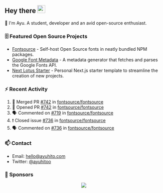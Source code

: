 ## Hey there <img src="https://media.giphy.com/media/hvRJCLFzcasrR4ia7z/giphy.gif" width="25" height="25">

📝 I'm Ayu. A student, developer and an avid open-source enthusiast.

### 🗄 Featured Open Source Projects

- [Fontsource](https://github.com/fontsource/fontsource) - Self-host Open Source fonts in neatly bundled NPM packages.
- [Google Font Metadata](https://github.com/fontsource/google-font-metadata) - A metadata generator that fetches and parses the Google Fonts API.
- [Next Lotus Starter](https://github.com/DecliningLotus/next-lotus-starter) - Personal Next.js starter template to streamline the creation of new projects.

### ⚡ Recent Activity

<!--START_SECTION:activity-->

1. 🎉 Merged PR [#742](https://github.com/fontsource/fontsource/pull/742) in [fontsource/fontsource](https://github.com/fontsource/fontsource)
2. 💪 Opened PR [#742](https://github.com/fontsource/fontsource/pull/742) in [fontsource/fontsource](https://github.com/fontsource/fontsource)
3. 🗣 Commented on [#719](https://github.com/fontsource/fontsource/issues/719) in [fontsource/fontsource](https://github.com/fontsource/fontsource)
4. ❗️ Closed issue [#736](https://github.com/fontsource/fontsource/issues/736) in [fontsource/fontsource](https://github.com/fontsource/fontsource)
5. 🗣 Commented on [#736](https://github.com/fontsource/fontsource/issues/736) in [fontsource/fontsource](https://github.com/fontsource/fontsource)
<!--END_SECTION:activity-->

### 📫 Contact

- Email: hello@ayuhito.com
- Twitter: [@ayuhitoo](https://twitter.com/ayuhitoo)

### :sparkling_heart: Sponsors

<p align="center">
  <a href="https://cdn.jsdelivr.net/gh/ayuhito/ayuhito/sponsors.svg">
    <img src='https://cdn.jsdelivr.net/gh/ayuhito/ayuhito/sponsors.svg'/>
  </a>
</p>
